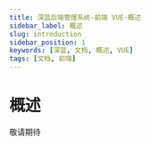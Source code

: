 ```yaml
---
title: 深蓝后端管理系统-前端 VUE-概述
sidebar_label: 概述
slug: introduction
sidebar_position: 1
keywords: [深蓝, 文档, 概述, VUE]
tags: [文档, 前端]
---
```


# 概述

敬请期待